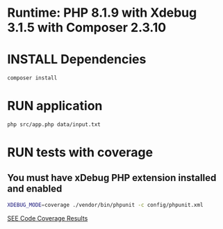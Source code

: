 # Runtime: PHP 8.1.9 with Xdebug 3.1.5 with Composer 2.3.10

# INSTALL Dependencies

```bash
composer install
```

# RUN application

```bash
php src/app.php data/input.txt
```

# RUN tests with coverage

## You must have xDebug PHP extension installed and enabled

```bash
XDEBUG_MODE=coverage ./vendor/bin/phpunit -c config/phpunit.xml
```

[SEE Code Coverage Results](/documentation/codecoverage/php-code-coverage/index.html)
